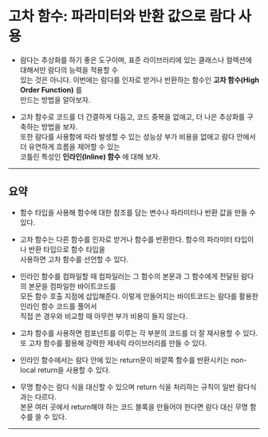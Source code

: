 # 고차 함수: 파라미터와 반환 값으로 람다 사용

- 람다는 추상화를 하기 좋은 도구이며, 표준 라이브러리에 있는 클래스나 컬렉션에 대해서만 람다의 능력을 적용할 수  
  있는 것은 아니다. 이번에는 람다를 인자로 받거나 반환하는 함수인 **고차 함수(High Order Function)** 를  
  만드는 방법을 알아보자.

- 고차 함수로 코드를 더 간결하게 다듬고, 코드 중복을 없애고, 더 나은 추상화를 구축하는 방법을 보자.  
  또한 람다를 사용함에 따라 발생할 수 있는 성능상 부가 비용을 없애고 람다 안에서 더 유연하게 흐름을 제어할 수 있는  
  코틀린 특성인 **인라인(Inline) 함수** 에 대해 보자.

---

## 요약

- 함수 타입을 사용해 함수에 대한 참조를 담는 변수나 파라미터나 반환 값을 만들 수 있다.

- 고차 함수는 다른 함수를 인자로 받거나 함수를 반환한다. 함수의 파라미터 타입이나 반환 타입으로 함수 타입을  
  사용하면 고차 함수를 선언할 수 있다.

- 인라인 함수를 컴파일할 때 컴파일러는 그 함수의 본문과 그 함수에게 전달된 람다의 본문을 컴파일한 바이트코드를  
  모든 함수 호출 지점에 삽입해준다. 이렇게 만들어지는 바이트코드는 람다를 활용한 인라인 함수 코드를 풀어서  
  직접 쓴 경우와 비교할 때 아무런 부가 비용이 들지 않는다.

- 고차 함수를 사용하면 컴포넌트를 이루는 각 부분의 코드를 더 잘 재사용할 수 있다.  
  또 고차 함수를 활용해 강력한 제네릭 라이브러리를 만들 수 있다.

- 인라인 함수에서는 람다 안에 있는 return문이 바깥쪽 함수를 반환시키는 non-local return을 사용할 수 있다.

- 무명 함수는 람다 식을 대신할 수 있으며 return 식을 처리하는 규칙이 일반 람다식과는 다르다.  
  본문 여러 곳에서 return해야 하는 코드 블록을 만들어야 한다면 람다 대신 무명 함수를 쓸 수 있다.

---
